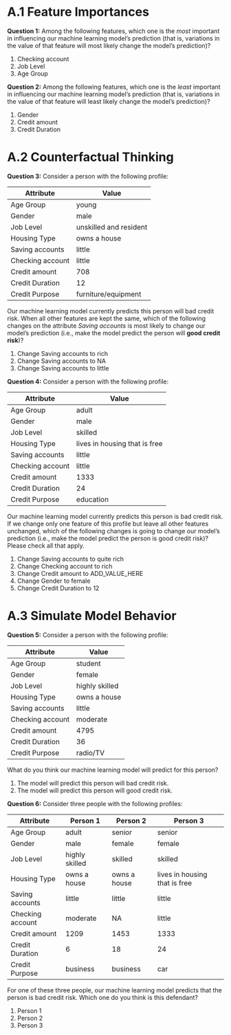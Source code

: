 # A.1 Feature Importances

**Question 1:**
Among the following features, which one is the _most_ important in influencing our machine learning model’s prediction (that is, variations in the value of that feature will most likely change the model’s prediction)?

1. Checking account
2. Job Level
3. Age Group

**Question 2:** Among the following features, which one is the _least_ important in influencing our machine learning
model’s
prediction (that is, variations in the value of that feature will least likely change the model’s prediction)?

1. Gender
2. Credit amount
3. Credit Duration

# A.2 Counterfactual Thinking

**Question 3:** Consider a person with the following profile:

| Attribute | Value |
|-----------|-------|
| Age Group | young |
| Gender | male |
| Job Level | unskilled and resident |
| Housing Type | owns a house |
| Saving accounts | little |
| Checking account | little |
| Credit amount | 708 |
| Credit Duration | 12 |
| Credit Purpose | furniture/equipment |


Our machine learning model currently predicts this person will bad credit risk. When all other features are kept the same,
which of the following changes on the attribute _Saving accounts_ is most likely to change our model’s prediction (i.e.,
make the model
predict the person will **good credit risk**)?

1. Change Saving accounts to rich
2. Change Saving accounts to NA
3. Change Saving accounts to little

**Question 4:** Consider a person with the following profile:

| Attribute | Value |
|-----------|-------|
| Age Group | adult |
| Gender | male |
| Job Level | skilled |
| Housing Type | lives in housing that is free |
| Saving accounts | little |
| Checking account | little |
| Credit amount | 1333 |
| Credit Duration | 24 |
| Credit Purpose | education |


Our machine learning model currently predicts this person is bad credit risk. If we change only one feature of this
profile but leave all other features unchanged, which of the following changes is going to change our model’s
prediction (i.e., make the model predict the person is good credit risk)? Please check all that apply.

1. Change Saving accounts to quite rich
2. Change Checking account to rich
3. Change Credit amount to ADD_VALUE_HERE
4. Change Gender to female
5. Change Credit Duration to 12

# A.3 Simulate Model Behavior

**Question 5:** Consider a person with the following profile:

| Attribute | Value |
|-----------|-------|
| Age Group | student |
| Gender | female |
| Job Level | highly skilled |
| Housing Type | owns a house |
| Saving accounts | little |
| Checking account | moderate |
| Credit amount | 4795 |
| Credit Duration | 36 |
| Credit Purpose | radio/TV |


What do you think our machine learning model will predict for this person?

1. The model will predict this person will bad credit risk.
2. The model will predict this person will good credit risk.

**Question 6:** Consider three people with the following profiles:

| Attribute | Person 1 | Person 2 | Person 3 |
|-----------|----------|----------|----------|
| Age Group | adult | senior | senior |
| Gender | male | female | female |
| Job Level | highly skilled | skilled | skilled |
| Housing Type | owns a house | owns a house | lives in housing that is free |
| Saving accounts | little | little | little |
| Checking account | moderate | NA | little |
| Credit amount | 1209 | 1453 | 1333 |
| Credit Duration | 6 | 18 | 24 |
| Credit Purpose | business | business | car |


For one of these three people, our machine learning model predicts that the person is bad credit risk. Which one do
you think is this defendant?

1. Person 1
2. Person 2
3. Person 3